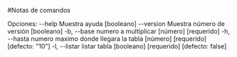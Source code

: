 #Notas de comandos

Opciones:
      --help     Muestra ayuda                                        [booleano]
      --version  Muestra número de versión                            [booleano]
  -b, --base     numero a multiplicar                       [número] [requerido]
  -h, --hasta    numero maximo donde llegara la tabla
                                            [número] [requerido] [defecto: "10"]
  -l, --listar   listar  tabla           [booleano] [requerido] [defecto: false]